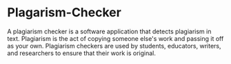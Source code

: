 # Plagarism-Checker

A plagiarism checker is a software application that detects plagiarism in text. Plagiarism is the act of copying someone else's work and passing it off as your own. Plagiarism checkers are used by students, educators, writers, and researchers to ensure that their work is original.
